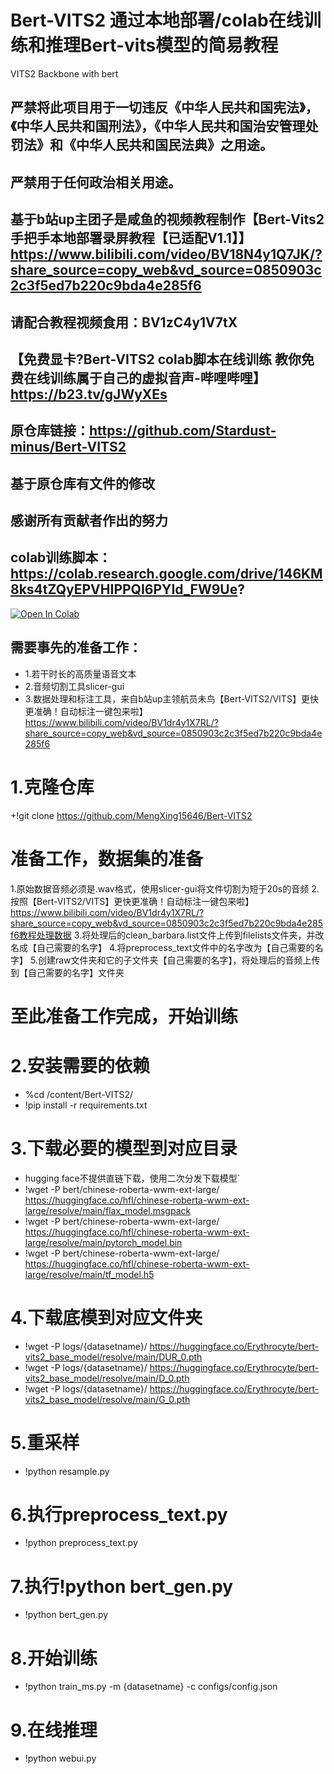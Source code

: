 # Bert-VITS2 通过本地部署/colab在线训练和推理Bert-vits模型的简易教程

VITS2 Backbone with bert
## 严禁将此项目用于一切违反《中华人民共和国宪法》，《中华人民共和国刑法》，《中华人民共和国治安管理处罚法》和《中华人民共和国民法典》之用途。
## 严禁用于任何政治相关用途。
## 基于b站up主团子是咸鱼的视频教程制作【Bert-Vits2 手把手本地部署录屏教程【已适配V1.1】】 https://www.bilibili.com/video/BV18N4y1Q7JK/?share_source=copy_web&vd_source=0850903c2c3f5ed7b220c9bda4e285f6
## 请配合教程视频食用：BV1zC4y1V7tX
## 【免费显卡?Bert-VITS2 colab脚本在线训练 教你免费在线训练属于自己的虚拟音声-哔哩哔哩】 https://b23.tv/gJWyXEs
## 原仓库链接：https://github.com/Stardust-minus/Bert-VITS2
## 基于原仓库有文件的修改
## 感谢所有贡献者作出的努力
## colab训练脚本：https://colab.research.google.com/drive/146KM8ks4tZQyEPVHIPPQI6PYId_FW9Ue?
[![Open In Colab](https://colab.research.google.com/assets/colab-badge.svg)](https://colab.research.google.com/drive/146KM8ks4tZQyEPVHIPPQI6PYId_FW9Ue?)

## 需要事先的准备工作：
+ 1.若干时长的高质量语音文本  
+ 2.音频切割工具slicer-gui 
+ 3.数据处理和标注工具，来自b站up主领航员未鸟【Bert-VITS2/VITS】更快更准确！自动标注一键包来啦】 https://www.bilibili.com/video/BV1dr4y1X7RL/?share_source=copy_web&vd_source=0850903c2c3f5ed7b220c9bda4e285f6
# 1.克隆仓库
+!git clone https://github.com/MengXing15646/Bert-VITS2
# 准备工作，数据集的准备
  1.原始数据音频必须是.wav格式，使用slicer-gui将文件切割为短于20s的音频
  2.按照【Bert-VITS2/VITS】更快更准确！自动标注一键包来啦】 https://www.bilibili.com/video/BV1dr4y1X7RL/?share_source=copy_web&vd_source=0850903c2c3f5ed7b220c9bda4e285f6教程处理数据
  3.将处理后的clean_barbara.list文件上传到filelists文件夹，并改名成【自己需要的名字】
  4.将preprocess_text文件中的名字改为【自己需要的名字】
  5.创建raw文件夹和它的子文件夹【自己需要的名字】，将处理后的音频上传到【自己需要的名字】文件夹
# 至此准备工作完成，开始训练


# 2.安装需要的依赖
+ %cd /content/Bert-VITS2/
+ !pip install -r requirements.txt
# 3.下载必要的模型到对应目录
+ hugging face不提供直链下载，使用二次分发下载模型`
+ !wget -P bert/chinese-roberta-wwm-ext-large/ https://huggingface.co/hfl/chinese-roberta-wwm-ext-large/resolve/main/flax_model.msgpack
+ !wget -P bert/chinese-roberta-wwm-ext-large/ https://huggingface.co/hfl/chinese-roberta-wwm-ext-large/resolve/main/pytorch_model.bin
+ !wget -P bert/chinese-roberta-wwm-ext-large/ https://huggingface.co/hfl/chinese-roberta-wwm-ext-large/resolve/main/tf_model.h5
# 4.下载底模到对应文件夹
+ !wget -P logs/{datasetname}/ https://huggingface.co/Erythrocyte/bert-vits2_base_model/resolve/main/DUR_0.pth
+ !wget -P logs/{datasetname}/ https://huggingface.co/Erythrocyte/bert-vits2_base_model/resolve/main/D_0.pth
+ !wget -P logs/{datasetname}/ https://huggingface.co/Erythrocyte/bert-vits2_base_model/resolve/main/G_0.pth
# 5.重采样
+ !python resample.py
# 6.执行preprocess_text.py
+ !python preprocess_text.py
# 7.执行!python bert_gen.py
+ !python bert_gen.py
# 8.开始训练
+ !python train_ms.py -m {datasetname} -c configs/config.json
# 9.在线推理
+ !python webui.py











